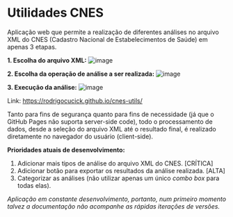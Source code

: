 # Utilidades CNES
Aplicação web que permite a realização de diferentes análises no arquivo XML do CNES (Cadastro Nacional de Estabelecimentos de Saúde) em apenas 3 etapas.

**1. Escolha do arquivo XML:**
![image](https://user-images.githubusercontent.com/16089829/158038502-40898f2b-9ac2-4a9c-a785-c6f16943a9bb.png)

**2. Escolha da operação de análise a ser realizada:**
![image](https://user-images.githubusercontent.com/16089829/158038515-7988ae9d-da7d-4238-8bfe-b09fb21ac5b8.png)

**3. Execução da análise:**
![image](https://user-images.githubusercontent.com/16089829/158038574-5787e29d-9894-4084-8e5c-e5a0639a12d6.png)

Link: https://rodrigocucick.github.io/cnes-utils/

Tanto para fins de segurança quanto para fins de necessidade (já que o GitHub Pages não suporta server-side code), todo o processamento de dados, desde a seleção do arquivo XML até o resultado final, é realizado diretamente no navegador do usuário (client-side).

**Prioridades atuais de desenvolvimento:**
1. Adicionar mais tipos de análise do arquivo XML do CNES. [CRÍTICA]
2. Adicionar botão para exportar os resultados da análise realizada. [ALTA]
3. Categorizar as análises (não utilizar apenas um único _combo box_ para todas elas).

_Aplicação em constante desenvolvimento, portanto, num primeiro momento talvez a documentação não acompanhe as rápidas iterações de versões._
